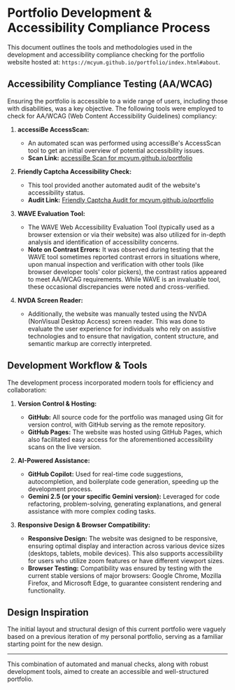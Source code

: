 # Portfolio Development & Accessibility Compliance Process

This document outlines the tools and methodologies used in the development and accessibility compliance checking for the portfolio website hosted at: `https://mcyum.github.io/portfolio/index.html#about`.

## Accessibility Compliance Testing (AA/WCAG)

Ensuring the portfolio is accessible to a wide range of users, including those with disabilities, was a key objective. The following tools were employed to check for AA/WCAG (Web Content Accessibility Guidelines) compliancy:

1.  **accessiBe AccessScan:**
    *   An automated scan was performed using accessiBe's AccessScan tool to get an initial overview of potential accessibility issues.
    *   **Scan Link:** [accessiBe Scan for mcyum.github.io/portfolio](https://accessibe.com/accessscan?website=https://mcyum.github.io/portfolio/index.html#about)

2.  **Friendly Captcha Accessibility Check:**
    *   This tool provided another automated audit of the website's accessibility status.
    *   **Audit Link:** [Friendly Captcha Audit for mcyum.github.io/portfolio](https://accessibilitycheck.friendlycaptcha.com/audit?t=eyJhbGciOiJIUzI1NiIsInR5cCI6IkpXVCJ9.eyJ1cmwiOiJodHRwczovL21jeXVtLmdpdGh1Yi5pby9wb3J0Zm9saW8vIiwiaWF0IjoxNzQ4NzEyMDMzLCJleHAiOjE3NDg3OTg0MzN9.PK7VeGcFzqjxhiHzE-2MkAt8mZsTfir1lKttsEuMqZU)

3.  **WAVE Evaluation Tool:**
    *   The WAVE Web Accessibility Evaluation Tool (typically used as a browser extension or via their website) was also utilized for in-depth analysis and identification of accessibility concerns.
    *   **Note on Contrast Errors:** It was observed during testing that the WAVE tool sometimes reported contrast errors in situations where, upon manual inspection and verification with other tools (like browser developer tools' color pickers), the contrast ratios appeared to meet AA/WCAG requirements. While WAVE is an invaluable tool, these occasional discrepancies were noted and cross-verified.

4.  **NVDA Screen Reader:**
    *   Additionally, the website was manually tested using the NVDA (NonVisual Desktop Access) screen reader. This was done to evaluate the user experience for individuals who rely on assistive technologies and to ensure that navigation, content structure, and semantic markup are correctly interpreted.

## Development Workflow & Tools

The development process incorporated modern tools for efficiency and collaboration:

1.  **Version Control & Hosting:**
    *   **GitHub:** All source code for the portfolio was managed using Git for version control, with GitHub serving as the remote repository.
    *   **GitHub Pages:** The website was hosted using GitHub Pages, which also facilitated easy access for the aforementioned accessibility scans on the live version.

2.  **AI-Powered Assistance:**
    *   **GitHub Copilot:** Used for real-time code suggestions, autocompletion, and boilerplate code generation, speeding up the development process.
    *   **Gemini 2.5 (or your specific Gemini version):** Leveraged for code refactoring, problem-solving, generating explanations, and general assistance with more complex coding tasks.

3.  **Responsive Design & Browser Compatibility:**
    *   **Responsive Design:** The website was designed to be responsive, ensuring optimal display and interaction across various device sizes (desktops, tablets, mobile devices). This also supports accessibility for users who utilize zoom features or have different viewport sizes.
    *   **Browser Testing:** Compatibility was ensured by testing with the current stable versions of major browsers: Google Chrome, Mozilla Firefox, and Microsoft Edge, to guarantee consistent rendering and functionality.

## Design Inspiration

The initial layout and structural design of this current portfolio were vaguely based on a previous iteration of my personal portfolio, serving as a familiar starting point for the new design.

---

This combination of automated and manual checks, along with robust development tools, aimed to create an accessible and well-structured portfolio.